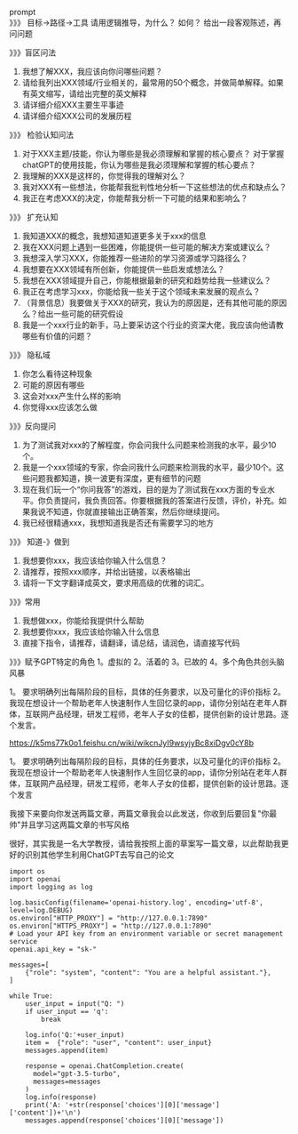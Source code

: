 prompt  
》》》 目标->路径->工具 请用逻辑推导，为什么？ 如何？ 给出一段客观陈述，再问问题

》》》盲区问法

1. 我想了解XXX，我应该向你问哪些问题？
2. 请给我列出XXX领域/行业相关的，最常用的50个概念，并做简单解释。如果有英文缩写，请给出完整的英文解释
3. 请详细介绍XXX主要生平事迹
4. 请详细介绍XXX公司的发展历程

》》》 检验认知问法

1. 对于XXX主题/技能，你认为哪些是我必须理解和掌握的核心要点？ 对于掌握chatGPT的使用技能，你认为哪些是我必须理解和掌握的核心要点？
2. 我理解的XXX是这样的，你觉得我的理解对么？
3. 我对XXX有一些想法，你能帮我批判性地分析一下这些想法的优点和缺点么？
4. 我正在考虑XXX的决定，你能帮我分析一下可能的结果和影响么？

》》》 扩充认知

1. 我知道XXX的概念，我想知道知道更多关于xxx的信息
2. 我在XXX问题上遇到一些困难，你能提供一些可能的解决方案或建议么？
3. 我想深入学习XXX，你能推荐一些进阶的学习资源或学习路径么？
4. 我想要在XXX领域有所创新，你能提供一些启发或想法么？
5. 我想在XXX领域提升自己，你能根据最新的研究和趋势给我一些建议么？
6. 我正在考虑学习xxx，你能给我一些关于这个领域未来发展的观点么？
7. （背景信息）我要做关于XXX的研究，我认为的原因是，还有其他可能的原因么？给出一些可能的研究假设
8. 我是一个xxx行业的新手，马上要采访这个行业的资深大佬，我应该向他请教哪些有价值的问题？

》》》 隐私域

1. 你怎么看待这种现象
2. 可能的原因有哪些
3. 这会对xxx产生什么样的影响
4. 你觉得xxx应该怎么做

》》》反向提问

1. 为了测试我对xxx的了解程度，你会问我什么问题来检测我的水平，最少10个。
2. 我是一个xxx领域的专家，你会问我什么问题来检测我的水平，最少10个。这些问题我都知道，换一波更有深度，更有细节的问题
3. 现在我们玩一个“你问我答”的游戏，目的是为了测试我在xxx方面的专业水平。你负责提问，我负责回答。你要根据我的答案进行反馈，评价，补充。如果我说不知道，你就直接输出正确答案，然后你继续提问。
4. 我已经很精通xxx，我想知道我是否还有需要学习的地方

》》》 知道-》做到

1. 我想要你xxx，我应该给你输入什么信息？
2. 请推荐，按照xxx顺序，并给出链接，以表格输出
3. 请将一下文字翻译成英文，要求用高级的优雅的词汇。

》》》常用

1. 我想做xxx，你能给我提供什么帮助
2. 我想要你xxx，我应该给你输入什么信息
3. 直接下指令，请推荐，请翻译，请总结，请润色，请直接写代码

》》》赋予GPT特定的角色
1。虚拟的
2。活着的
3。已故的
4。多个角色共创头脑风暴

1。 要求明确列出每隔阶段的目标，具体的任务要求，以及可量化的评价指标
2。 我现在想设计一个帮助老年人快速制作人生回忆录的app，请你分别站在老年人群体，互联网产品经理，研发工程师，老年人子女的佳都，提供创新的设计思路。逐个发言。

https://k5ms77k0o1.feishu.cn/wiki/wikcnJyI9wsyjyBc8xiDgv0cY8b


1。 要求明确列出每隔阶段的目标，具体的任务要求，以及可量化的评价指标
2。 我现在想设计一个帮助老年人快速制作人生回忆录的app，请你分别站在老年人群体，互联网产品经理，研发工程师，老年人子女的佳都，提供创新的设计思路。逐个发言

我接下来要向你发送两篇文章，两篇文章我会以此发送，你收到后要回复"你最帅"并且学习这两篇文章的书写风格

很好，其实我是一名大学教授，请给我按照上面的草案写一篇文章，以此帮助我更好的识别其他学生利用ChatGPT去写自己的论文

```shell
import os
import openai
import logging as log

log.basicConfig(filename='openai-history.log', encoding='utf-8', level=log.DEBUG)
os.environ["HTTP_PROXY"] = "http://127.0.0.1:7890"
os.environ["HTTPS_PROXY"] = "http://127.0.0.1:7890"
# Load your API key from an environment variable or secret management service
openai.api_key = "sk-"

messages=[
    {"role": "system", "content": "You are a helpful assistant."},
]

while True:
    user_input = input("Q: ")
    if user_input == 'q':
        break
    
    log.info('Q:'+user_input)
    item =  {"role": "user", "content": user_input}
    messages.append(item)

    response = openai.ChatCompletion.create(
      model="gpt-3.5-turbo",
      messages=messages
    )
    log.info(response)
    print('A: '+str(response['choices'][0]['message']['content'])+'\n')
    messages.append(response['choices'][0]['message'])
```















